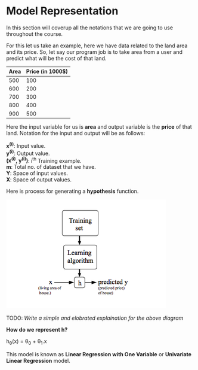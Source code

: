 # Model Representation

In this section will coverup all the notations that we are going to use throughout the course.

For this let us take an example, here we have data related to the land area and its price. So, let say our program job is to take area from a user and predict what will be the cost of that land.

| Area | Price (in 1000$) |
|------|-------|
| 500 | 100 |
| 600 | 200 |
| 700 | 300 |
| 800 | 400 |
| 900 | 500 |

Here the input variable for us is **area** and output variable is the **price** of that land. Notation for the input and output will be as follows:

**x<sup>(i)</sup>**: Input value.  
**y<sup>(i)</sup>**: Output value.  
**(x<sup>(i)</sup>, y<sup>(i)</sup>)**: i<sup>th</sup> Training example.  
**m**: Total no. of dataset that we have.  
**Y**: Space of input values.  
**X**: Space of output values.  

Here is process for generating a **hypothesis** function.

![](../assets/modal_representation_diag.png)

TODO: *Write a simple and elobrated explaination for the above diagram*

**How do we represent h?**

h<sub>&theta;</sub>(x) =  &theta;<sub>0</sub> + &theta;<sub>1</sub>.x

This model is known as **Linear Regression with One Variable** or **Univariate Linear Regression** model.
